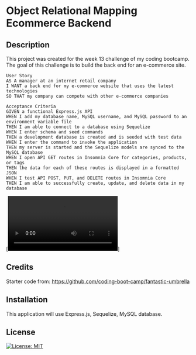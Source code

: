 # Object Relational Mapping Ecommerce Backend

## Description
This project was created for the week 13 challenge of my coding bootcamp. The goal of this challenge is to build the back end for an e-commerce site.

```
User Story
AS A manager at an internet retail company
I WANT a back end for my e-commerce website that uses the latest technologies
SO THAT my company can compete with other e-commerce companies
```
```
Acceptance Criteria
GIVEN a functional Express.js API
WHEN I add my database name, MySQL username, and MySQL password to an environment variable file
THEN I am able to connect to a database using Sequelize
WHEN I enter schema and seed commands
THEN a development database is created and is seeded with test data
WHEN I enter the command to invoke the application
THEN my server is started and the Sequelize models are synced to the MySQL database
WHEN I open API GET routes in Insomnia Core for categories, products, or tags
THEN the data for each of these routes is displayed in a formatted JSON
WHEN I test API POST, PUT, and DELETE routes in Insomnia Core
THEN I am able to successfully create, update, and delete data in my database
```

[![Walkthrough video](./assets/13-Object-Relational-Mapping-Ecommerce-Backend-Vidoe.mp4)]
## Credits
Starter code from: https://github.com/coding-boot-camp/fantastic-umbrella

## Installation
This application will use Express.js, Sequelize, MySQL database. 


## License
[![License: MIT](https://img.shields.io/badge/License-MIT-yellow.svg)](https://opensource.org/licenses/MIT)
